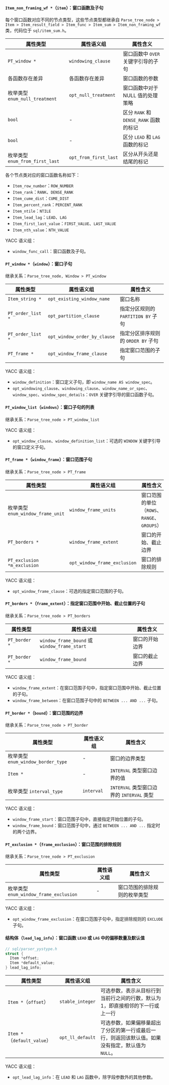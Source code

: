 #### `Item_non_framing_wf *`（`item`）：窗口函数及子句

每个窗口函数对应不同的节点类型，这些节点类型都继承自 `Parse_tree_node > Item > Item_result_field > Item_func > Item_sum > Item_non_framing_wf` 类，代码位于 `sql/item_sum.h`。

| 属性类型                        | 属性语义组            | 属性含义                               |
| ------------------------------- | --------------------- | -------------------------------------- |
| `PT_window *`                   | `windowing_clause`    | 窗口函数中 `OVER` 关键字引导的子句     |
| 各函数存在差异                  | 各函数存在差异        | 窗口函数的参数                         |
| 枚举类型 `enum_null_treatment`  | `opt_null_treatment`  | 窗口函数中对于 NULL 值的处理策略       |
| `bool`                          | -                     | 区分 `RANK` 和 `DENSE_RANK` 函数的标记 |
| `bool`                          | -                     | 区分 `LEAD` 和 `LAG` 函数的标记        |
| 枚举类型 `enum_from_first_last` | `opt_from_first_last` | 区分从开头还是结尾的标记               |

各个节点类对应的窗口函数名称如下：

- `Item_row_number`：`ROW_NUMBER`
- `Item_rank`：`RANK`、`DENSE_RANK`
- `Item_cume_dist`：`CUME_DIST`
- `Item_percent_rank`：`PERCENT_RANK`
- `Item_ntile`：`NTILE`
- `Item_lead_lag`：`LEAD`、`LAG`
- `Item_first_last_value`：`FIRST_VALUE`、`LAST_VALUE`
- `Item_nth_value`：`NTH_VALUE`

YACC 语义组：

- `window_func_call`：窗口函数及子句。

#### `PT_window *`（`window`）：窗口子句

继承关系：`Parse_tree_node, Window > PT_window `

| 属性类型          | 属性语义组                   | 属性含义                           |
| ----------------- | ---------------------------- | ---------------------------------- |
| `Item_string *`   | `opt_existing_window_name`   | 窗口名称                           |
| `PT_order_list *` | `opt_partition_clause`       | 指定分区规则的 `PARTITION BY` 子句 |
| `PT_order_list *` | `opt_window_order_by_clause` | 指定分区排序规则的 `ORDER BY` 子句 |
| `PT_frame *`      | `opt_window_frame_clause`    | 指定窗口范围的子句                 |

YACC 语义组：

- `window_definition`：窗口定义子句，即 `window_name AS window_spec`。
- `opt_windowing_clause`、`windowing_clause`、`window_name_or_spec`、`window_spec`、`window_spec_details`：`OVER` 关键字引导的窗口函数子句。

#### `PT_window_list`（`windows`）：窗口子句的列表

继承关系：`Parse_tree_node > PT_window_list`

YACC 语义组：

- `opt_window_clause`、`window_definition_list`：可选的 `WINDOW` 关键字引导的窗口定义子句。

#### `PT_frame *`（`window_frame`）：窗口范围子句

继承关系：`Parse_tree_node > PT_frame `

| 属性类型                          | 属性语义组                   | 属性含义                                    |
| --------------------------------- | ---------------------------- | ------------------------------------------- |
| 枚举类型 `enum_window_frame_unit` | `window_frame_units`         | 窗口范围的单位（`ROWS`、`RANGE`、`GROUPS`） |
| `PT_borders *`                    | `window_frame_extent`        | 窗口的开始、截止边界                        |
| `PT_exclusion *m_exclusion`       | `opt_window_frame_exclusion` | 窗口的排除规则                              |

YACC 语义组：

- `opt_window_frame_clause`：可选的指定窗口范围的子句。

#### `PT_borders *`（`frame_extent`）：指定窗口范围中开始、截止位置的子句

继承关系：`Parse_tree_node > PT_borders`

| 属性类型      | 属性语义组                                   | 属性含义       |
| ------------- | -------------------------------------------- | -------------- |
| `PT_border *` | `window_frame_bound` 或 `window_frame_start` | 窗口的开始边界 |
| `PT_border *` | `window_frame_bound`                         | 窗口的截止边界 |

YACC 语义组：

- `window_frame_extent`：在窗口范围子句中，指定窗口范围中开始、截止位置的子句。
- `window_frame_between`：在窗口范围子句中的 `BETWEEN ... AND ...` 子句。

#### `PT_border *`（`bound`）：窗口范围的边界

继承关系：`Parse_tree_node > PT_border`

| 属性类型                            | 属性语义组 | 属性含义                                  |
| ----------------------------------- | ---------- | ----------------------------------------- |
| 枚举类型 `enum_window_border_type ` | -          | 窗口的边界类型                            |
| `Item *`                            | -          | `INTERVAL` 类型窗口边界的值               |
| 枚举类型 `interval_type `           | `interval` | `INTERVAL` 类型窗口边界的 `INTERVAL` 类型 |

YACC 语义组：

- `window_frame_start`：窗口范围子句中，直接指定开始位置的子句。
- `window_frame_bound`：窗口范围子句中，通过 `BETWEEN ... AND ...` 指定时的两个边界。

#### `PT_exclusion *`（`frame_exclusion`）：窗口范围的排除规则

继承关系：`Parse_tree_node > PT_exclusion`

| 属性类型                                | 属性语义组 | 属性含义                     |
| --------------------------------------- | ---------- | ---------------------------- |
| 枚举类型 `enum_window_frame_exclusion ` | -          | 窗口范围的排除规则的枚举类型 |

YACC 语义组：

- `opt_window_frame_exclusion`：在窗口范围子句中，指定排除规则的 `EXCLUDE` 子句。

#### 结构体（`lead_lag_info`）：窗口函数 `LEAD` 或 `LAG` 中的偏移数量及默认值

```C++
// sql/parser_yystype.h
struct {
  Item *offset;
  Item *default_value;
} lead_lag_info;
```

| 属性类型                    | 属性语义组       | 属性含义                                                     |
| --------------------------- | ---------------- | ------------------------------------------------------------ |
| `Item *`（`offset`）        | `stable_integer` | 可选参数，表示从目标行到当前行之间的行数，默认为 1，即直接相邻的下一行或上一行 |
| `Item *`（`default_value`） | `opt_ll_default` | 可选参数，如果偏移量超出了分区的第一行或最后一行，则返回该默认值。如果没有指定，默认值为 `NULL`。 |

YACC 语义组：

- `opt_lead_lag_info`：在 `LEAD` 和 `LAG` 函数中，除字段参数外的其他参数。
